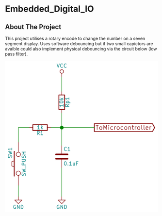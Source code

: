 # Embedded_Digital_IO
<div id="top"></div>

<!-- ABOUT THE PROJECT -->
## About The Project

This project utilises a rotary encode to change the number on a seven segment display. Uses software debouncing but if two small capictors are avaible could also implement physical debouncing via the circuit below (low pass filter).

![GitHub Logo](debounce-sch.png)
